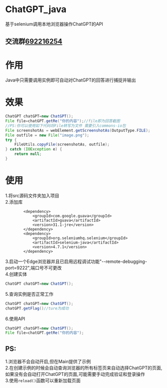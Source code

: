# ChatGPT_java
基于selenium调用本地浏览器操作ChatGPT的API
## 交流群[692216254](https://jq.qq.com/?_wv=1027&k=ZOdZbW11)
# 作用
Java中只需要调用实例即可自动对ChatGPT的回答进行捕捉并输出
# 效果
```Java
ChatGPT chatGPT=new ChatGPT();
File file=chatGPT.getRe("你的内容");//file即为回答截图
//PS:你可以使用如下代码将File转写为文件 需要引入commons-io包
File screenshotAs = webElement.getScreenshotAs(OutputType.FILE);
File outfile = new File("image.png");
try {
    FileUtils.copyFile(screenshotAs, outfile);
} catch (IOException e) {
    return null;
}
```

# 使用
1.将src源码文件夹加入项目  
2.添加库
```Maven
        <dependency>
            <groupId>com.google.guava</groupId>
            <artifactId>guava</artifactId>
            <version>31.1-jre</version>
        </dependency>
        <dependency>
            <groupId>org.seleniumhq.selenium</groupId>
            <artifactId>selenium-java</artifactId>
            <version>4.7.1</version>
        </dependency>
```
3.启动一个Edge浏览器并且已启用远程调试功能"--remote-debugging-port=9222",端口号不可更改  
4.创建实体 
```Java
ChatGPT chatGPT=new ChatGPT();
```
5.查询实例是否正常工作
```Java
ChatGPT chatGPT=new ChatGPT();
chatGPT.getFlag()//ture为成功
```
6.使用API
```Java
ChatGPT chatGPT=new ChatGPT();
File file=chatGPT.getRe("你的内容");
```
## PS:  
1.浏览器不会自动开启,但在Main提供了示例  
2.在创建示例的时候会自动查询浏览器的所有标签页来自动选择ChatGPT的页面,如果没有会自动打开ChatGPT的页面,可能需要手动完成验证和登录操作  
3.使用``` reload() ```函数可以重新加载页面  
